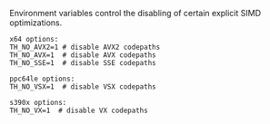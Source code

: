 Environment variables control the disabling of certain explicit SIMD optimizations.

```
x64 options:
TH_NO_AVX2=1 # disable AVX2 codepaths
TH_NO_AVX=1  # disable AVX codepaths
TH_NO_SSE=1  # disable SSE codepaths

ppc64le options:
TH_NO_VSX=1  # disable VSX codepaths

s390x options:
TH_NO_VX=1  # disable VX codepaths
```
